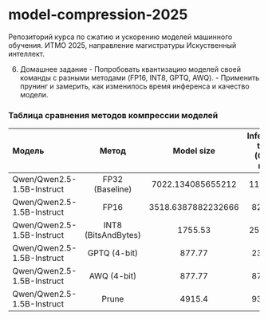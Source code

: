 # model-compression-2025

Репозиторий курса по сжатию и ускорению моделей машинного обучения.
ИТМО 2025, направление магистратуры Искуственный интеллект.
        
6. Домашнее задание
            - Попробовать квантизацию моделей своей команды с разными методами (FP16, INT8, GPTQ, AWQ).
            - Применить прунинг и замерить, как изменилось время инференса и качество модели.

### Таблица сравнения методов компрессии моделей
| Модель |        Метод        |     Model size     | Inference time (GPU, ms) | VRAM usage (MB) | Quality (BLEU) |
| :---   |:-------------------:|:------------------:|:------------------------:|:---------------:|:--------------:|
| Qwen/Qwen2.5-1.5B-Instruct |   FP32 (Baseline)   | 7022.134085655212  |         1136.42          |     7080.96     |      0.63      |
| Qwen/Qwen2.5-1.5B-Instruct |        FP16         | 3518.6387882232666 |          824.57          |     3548.61     |      0.62      |
| Qwen/Qwen2.5-1.5B-Instruct | INT8 (BitsAndBytes) |      1755.53       |         2594.16          |     2356.56     |      0.6       |
| Qwen/Qwen2.5-1.5B-Instruct |    GPTQ (4-bit)     |       877.77       |          2399.4          |     1802.07     |      0.58      |
| Qwen/Qwen2.5-1.5B-Instruct |     AWQ (4-bit)     |       877.77       |          876.93          |     7436.06     |      0.59      |
| Qwen/Qwen2.5-1.5B-Instruct |        Prune        |       4915.4       |          939.33          |     7089.08     |      0.57      |
